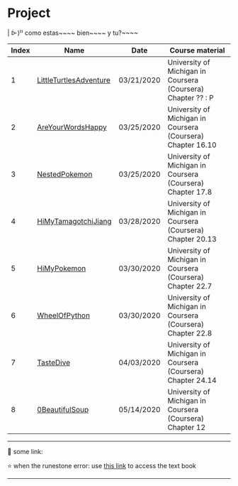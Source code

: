 
# Project


| ᐕ)⁾⁾ como estas~~~~ bien~~~~ y tu?~~~~


Index | Name | Date | Course material
---|---|---|---
1 | [LittleTurtlesAdventure](https://github.com/ocholuo/language/blob/master/Python/code/0.0.LittleTurtlesAdventure.md) | 03/21/2020 | University of Michigan in Coursera (Coursera) Chapter ?? : P
2 | [AreYourWordsHappy](https://github.com/ocholuo/language/blob/master/Python/code/0.0.AreYourWordsHappy.md) | 03/25/2020 | University of Michigan in Coursera (Coursera) Chapter 16.10
3 | [NestedPokemon](https://github.com/ocholuo/language/blob/master/Python/code/0.0.NestedPokemon.md) | 03/25/2020 | University of Michigan in Coursera (Coursera) Chapter 17.8
4 | [HiMyTamagotchiJiang](https://github.com/ocholuo/language/blob/master/Python/code/0.0.HiMyTamagotchiJiang.md) | 03/28/2020 | University of Michigan in Coursera (Coursera) Chapter 20.13
5 | [HiMyPokemon](https://github.com/ocholuo/language/blob/master/Python/code/0.0.HiMyPokemon.md) | 03/30/2020 | University of Michigan in Coursera (Coursera) Chapter 22.7
6 | [WheelOfPython](https://github.com/ocholuo/language/blob/master/Python/code/0.0.WheelOfPython.md) | 03/30/2020 | University of Michigan in Coursera (Coursera) Chapter 22.8
7 | [TasteDive](https://github.com/ocholuo/language/blob/master/Python/code/0.0.TasteDive.md) | 04/03/2020 | University of Michigan in Coursera (Coursera) Chapter 24.14
8 | [0BeautifulSoup](https://github.com/ocholuo/language/blob/master/Python/code/0.0.0BeautifulSoup.md) | 05/14/2020 | University of Michigan in Coursera (Coursera) Chapter 12

---

:purple_heart: some link:

:star: when the runestone error: use [this link](https://runestone.academy/runestone/books/published/fopp/AdvancedAccumulation/toctree.html) to access the text book

---

